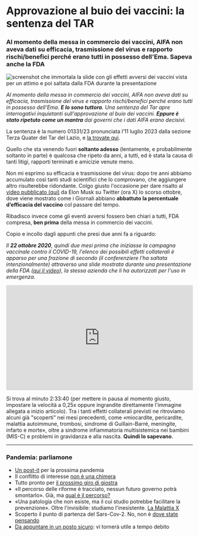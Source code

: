 # Approvazione al buio dei vaccini: la sentenza del TAR

### Al momento della messa in commercio dei vaccini, AIFA non aveva dati su efficacia, trasmissione del virus e rapporto rischi/benefici perché erano tutti in possesso dell'Ema. Sapeva anche la FDA

![screenshot che immortala la slide con gli effetti avversi dei vaccini vista per un attimo e poi saltata dalla FDA durante la presentazione](fda-effetti-avversi-noti-ottobre-2020.jpeg)

*Al momento della messa in commercio dei vaccini, AIFA non aveva dati su efficacia, trasmissione del virus e rapporto rischi/benefici perché erano tutti in possesso dell'Ema. **E lo sono tuttora**.*
*Una sentenza del Tar apre interrogativi inquietanti sull'approvazione al buio dei vaccini. **Eppure è stato ripetuto come un mantra** dai governi che i dati AIFA erano decisivi.*

La sentenza è la numero 01331/23 pronunciata l’11 luglio 2023 dalla sezione Terza Quater del Tar del Lazio, e [la trovate qui](https://portali.giustizia-amministrativa.it/portale/pages/istituzionale/visualizza/?nodeRef=&schema=tar_rm&nrg=202301331&nomeFile=202313094_01.html&subDir=Provvedimenti).

Quello che sta venendo fuori **soltanto adesso** (lentamente, e probabilmente soltanto in parte) è qualcosa che ripeto da anni, a tutti, ed è stata la causa di tanti litigi, rapporti terminati e amicizie venute meno.

Non mi esprimo su efficacia e trasmissione del virus: dopo tre anni abbiamo accumulato così tanti studi scientifici che lo comprovano, che aggiungere altro risulterebbe ridondante. Colgo giusto l'occasione per dare risalto al [video pubblicato (qui)](https://twitter.com/elonmusk/status/1706676593261785178) da Elon Musk su Twitter (ora X) lo scorso ottobre, dove viene mostrato come i Giornali abbiano **abbattuto la percentuale d’efficacia del vaccino** col passare del tempo.

Ribadisco invece come gli eventi avversi fossero ben chiari a tutti, FDA compresa, **ben prima** della messa in commercio dei vaccini.

Copio e incollo dagli appunti che presi due anni fa a riguardo:

*Il **22 ottobre 2020**, quindi due mesi prima che iniziasse la campagna vaccinale contro il COVID-19, l'elenco dei possibili effetti collaterali è apparso per una frazione di secondo (il conferenziere l'ha saltata intenzionalmente) attraverso una slide mostrata durante una presentazione della FDA ([qui il video](https://youtu.be/1XTiL9rUpkg?t=9215)), la stessa azienda che li ha autorizzati per l'uso in emergenza.*

 <div style="position: relative; padding-bottom: 56.25%; height: 0; overflow: hidden;">
  <iframe src="https://www.youtube.com/embed/1XTiL9rUpkg" 
          style="position: absolute; top: 0; left: 0; width: 100%; height: 100%;" 
          frameborder="0" 
          allowfullscreen></iframe>
</div>

Si trova al minuto 2:33:40 (per mettere in pausa al momento giusto, impostare la velocità a 0,25x oppure ingrandite direttamente l'immagine allegata a inizio articolo). Tra i tanti effetti collaterali previsti ne ritroviamo alcuni già "scoperti" nei mesi precedenti, come «miocardite, pericardite, malattia autoimmune, trombosi, sindrome di Guillain-Barré, meningite, infarto e morte», oltre a sindrome infiammatoria multisistemica nei bambini (MIS-C) e problemi in gravidanza e alla nascita. **Quindi lo sapevano**.

---
### Pandemia: parliamone
- [Un post-it](/articles/2024-06-05-post-it-prossima-pandemia.html) per la prossima pandemia
- Il conflitto di interesse [non è una chimera](/articles/2024-04-18-conflitto-di-interesse.html)
- Tutto pronto per [il prossimo giro di giostra](/articles/2024-03-08-tutto-pronto-per-il-prossimo-giro-di-giostra.html)
- «Il percorso delle riforme è tracciato, nessun futuro governo potrà smontarlo». Già, ma [qual è il percorso?](/articles/2024-02-27-sveglia-occidente.html)
- «Una patologia che non esiste, ma il cui studio potrebbe facilitare la prevenzione». Oltre l'invisibile: studiamo l'inesistente. [La Malattia X](/articles/2024-01-19-malattia-x.html)
- Scoperto il punto di partenza del Sars-Cov-2. No, non è [dove state pensando](/articles/2023-02-28-dove-nasce-il-covid.html)
- [Da appuntare in un posto sicuro](/articles/2022-12-14-covid-atto-secondo.html): vi tornerà utile a tempo debito